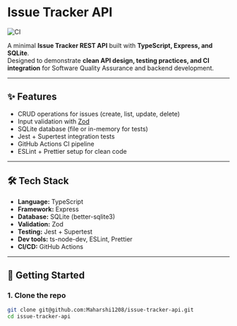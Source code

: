 # Issue Tracker API

![CI](https://github.com/Maharshi1208/issue-tracker-api/actions/workflows/ci.yml/badge.svg)

A minimal **Issue Tracker REST API** built with **TypeScript, Express, and SQLite**.  
Designed to demonstrate **clean API design, testing practices, and CI integration** for Software Quality Assurance and backend development.

---

## ✨ Features
- CRUD operations for issues (create, list, update, delete)
- Input validation with [Zod](https://zod.dev)
- SQLite database (file or in-memory for tests)
- Jest + Supertest integration tests
- GitHub Actions CI pipeline
- ESLint + Prettier setup for clean code

---

## 🛠️ Tech Stack
- **Language:** TypeScript
- **Framework:** Express
- **Database:** SQLite (better-sqlite3)
- **Validation:** Zod
- **Testing:** Jest + Supertest
- **Dev tools:** ts-node-dev, ESLint, Prettier
- **CI/CD:** GitHub Actions

---

## 🚀 Getting Started

### 1. Clone the repo
```bash
git clone git@github.com:Maharshi1208/issue-tracker-api.git
cd issue-tracker-api
